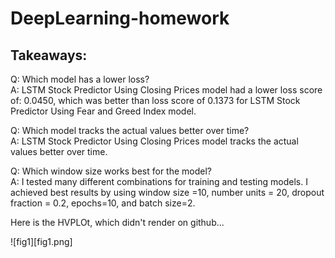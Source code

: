 # DeepLearning-homework

## Takeaways:

Q:  Which model has a lower loss?                                                                                                                                    
A:  LSTM Stock Predictor Using Closing Prices model had a lower loss score of: 0.0450, which was better than loss score of 0.1373 for LSTM Stock Predictor Using Fear and Greed Index model.

Q: Which model tracks the actual values better over time?                                                                                                            
A: LSTM Stock Predictor Using Closing Prices model tracks the actual values better over time.

Q: Which window size works best for the model?                                                                                                                      
A: I tested many different combinations for training and testing models. I achieved best results by using window size =10, number units = 20, 
   dropout fraction = 0.2, epochs=10, and batch size=2.

Here is the HVPLOt, which didn't render on github...

![fig1][fig1.png]
